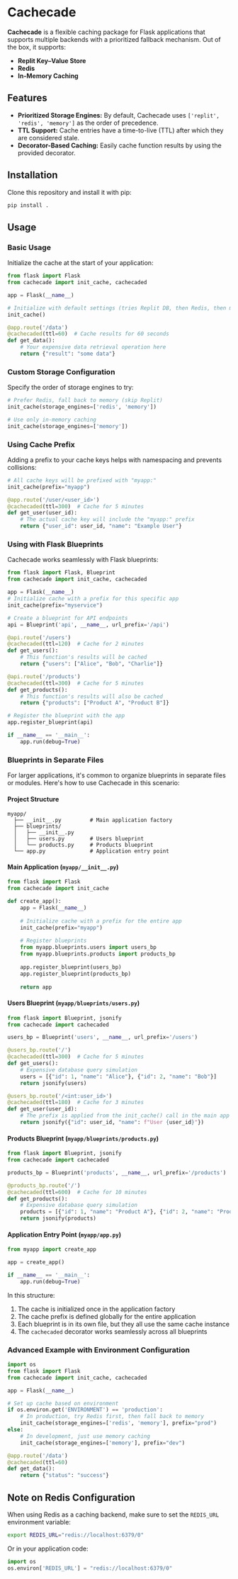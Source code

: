 # Cachecade

**Cachecade** is a flexible caching package for Flask applications that supports multiple backends with a prioritized fallback mechanism. Out of the box, it supports:

- **Replit Key–Value Store**
- **Redis**
- **In-Memory Caching**

## Features

- **Prioritized Storage Engines:** By default, Cachecade uses `['replit', 'redis', 'memory']` as the order of precedence.
- **TTL Support:** Cache entries have a time-to-live (TTL) after which they are considered stale.
- **Decorator-Based Caching:** Easily cache function results by using the provided decorator.

## Installation

Clone this repository and install it with pip:

```bash
pip install .
```

## Usage

### Basic Usage

Initialize the cache at the start of your application:

```python
from flask import Flask
from cachecade import init_cache, cachecaded

app = Flask(__name__)

# Initialize with default settings (tries Replit DB, then Redis, then memory)
init_cache()

@app.route('/data')
@cachecaded(ttl=60)  # Cache results for 60 seconds
def get_data():
    # Your expensive data retrieval operation here
    return {"result": "some data"}
```

### Custom Storage Configuration

Specify the order of storage engines to try:

```python
# Prefer Redis, fall back to memory (skip Replit)
init_cache(storage_engines=['redis', 'memory'])

# Use only in-memory caching
init_cache(storage_engines=['memory'])
```

### Using Cache Prefix

Adding a prefix to your cache keys helps with namespacing and prevents collisions:

```python
# All cache keys will be prefixed with "myapp:"
init_cache(prefix="myapp")

@app.route('/user/<user_id>')
@cachecaded(ttl=300)  # Cache for 5 minutes
def get_user(user_id):
    # The actual cache key will include the "myapp:" prefix
    return {"user_id": user_id, "name": "Example User"}
```

### Using with Flask Blueprints

Cachecade works seamlessly with Flask blueprints:

```python
from flask import Flask, Blueprint
from cachecade import init_cache, cachecaded

app = Flask(__name__)
# Initialize cache with a prefix for this specific app
init_cache(prefix="myservice")

# Create a blueprint for API endpoints
api = Blueprint('api', __name__, url_prefix='/api')

@api.route('/users')
@cachecaded(ttl=120)  # Cache for 2 minutes
def get_users():
    # This function's results will be cached
    return {"users": ["Alice", "Bob", "Charlie"]}

@api.route('/products')
@cachecaded(ttl=300)  # Cache for 5 minutes
def get_products():
    # This function's results will also be cached
    return {"products": ["Product A", "Product B"]}

# Register the blueprint with the app
app.register_blueprint(api)

if __name__ == '__main__':
    app.run(debug=True)
```

### Blueprints in Separate Files

For larger applications, it's common to organize blueprints in separate files or modules. Here's how to use Cachecade in this scenario:

#### Project Structure
```
myapp/
  ├── __init__.py         # Main application factory
  ├── blueprints/
  │   ├── __init__.py
  │   ├── users.py        # Users blueprint
  │   └── products.py     # Products blueprint
  └── app.py              # Application entry point
```

#### Main Application (`myapp/__init__.py`)
```python
from flask import Flask
from cachecade import init_cache

def create_app():
    app = Flask(__name__)
    
    # Initialize cache with a prefix for the entire app
    init_cache(prefix="myapp")
    
    # Register blueprints
    from myapp.blueprints.users import users_bp
    from myapp.blueprints.products import products_bp
    
    app.register_blueprint(users_bp)
    app.register_blueprint(products_bp)
    
    return app
```

#### Users Blueprint (`myapp/blueprints/users.py`)
```python
from flask import Blueprint, jsonify
from cachecade import cachecaded

users_bp = Blueprint('users', __name__, url_prefix='/users')

@users_bp.route('/')
@cachecaded(ttl=300)  # Cache for 5 minutes
def get_users():
    # Expensive database query simulation
    users = [{"id": 1, "name": "Alice"}, {"id": 2, "name": "Bob"}]
    return jsonify(users)

@users_bp.route('/<int:user_id>')
@cachecaded(ttl=180)  # Cache for 3 minutes
def get_user(user_id):
    # The prefix is applied from the init_cache() call in the main app
    return jsonify({"id": user_id, "name": f"User {user_id}"})
```

#### Products Blueprint (`myapp/blueprints/products.py`)
```python
from flask import Blueprint, jsonify
from cachecade import cachecaded

products_bp = Blueprint('products', __name__, url_prefix='/products')

@products_bp.route('/')
@cachecaded(ttl=600)  # Cache for 10 minutes
def get_products():
    # Expensive database query simulation
    products = [{"id": 1, "name": "Product A"}, {"id": 2, "name": "Product B"}]
    return jsonify(products)
```

#### Application Entry Point (`myapp/app.py`)
```python
from myapp import create_app

app = create_app()

if __name__ == '__main__':
    app.run(debug=True)
```

In this structure:
1. The cache is initialized once in the application factory
2. The cache prefix is defined globally for the entire application
3. Each blueprint is in its own file, but they all use the same cache instance
4. The `cachecaded` decorator works seamlessly across all blueprints

### Advanced Example with Environment Configuration

```python
import os
from flask import Flask
from cachecade import init_cache, cachecaded

app = Flask(__name__)

# Set up cache based on environment
if os.environ.get('ENVIRONMENT') == 'production':
    # In production, try Redis first, then fall back to memory
    init_cache(storage_engines=['redis', 'memory'], prefix="prod")
else:
    # In development, just use memory caching
    init_cache(storage_engines=['memory'], prefix="dev")

@app.route('/data')
@cachecaded(ttl=60)
def get_data():
    return {"status": "success"}
```

## Note on Redis Configuration

When using Redis as a caching backend, make sure to set the `REDIS_URL` environment variable:

```bash
export REDIS_URL="redis://localhost:6379/0"
```

Or in your application code:

```python
import os
os.environ['REDIS_URL'] = "redis://localhost:6379/0"
```
